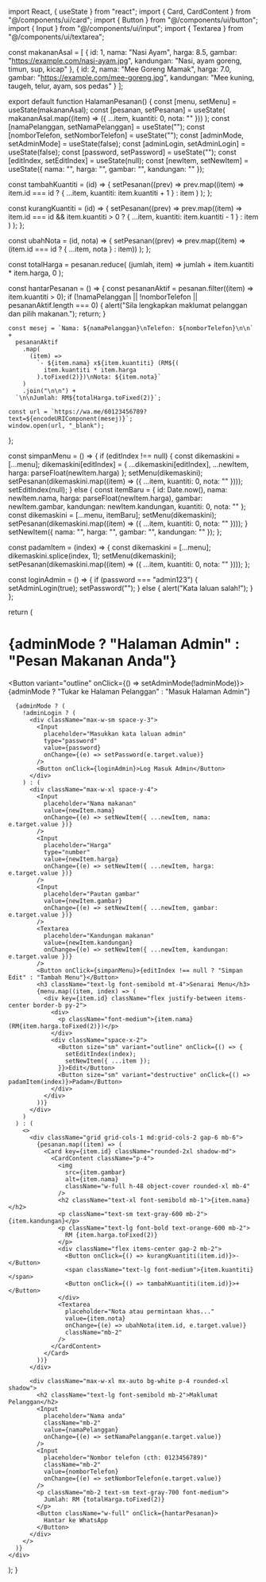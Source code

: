 import React, { useState } from "react";
import { Card, CardContent } from "@/components/ui/card";
import { Button } from "@/components/ui/button";
import { Input } from "@/components/ui/input";
import { Textarea } from "@/components/ui/textarea";

const makananAsal = [
  {
    id: 1,
    nama: "Nasi Ayam",
    harga: 8.5,
    gambar: "https://example.com/nasi-ayam.jpg",
    kandungan: "Nasi, ayam goreng, timun, sup, kicap"
  },
  {
    id: 2,
    nama: "Mee Goreng Mamak",
    harga: 7.0,
    gambar: "https://example.com/mee-goreng.jpg",
    kandungan: "Mee kuning, taugeh, telur, ayam, sos pedas"
  }
];

export default function HalamanPesanan() {
  const [menu, setMenu] = useState(makananAsal);
  const [pesanan, setPesanan] = useState(
    makananAsal.map((item) => ({ ...item, kuantiti: 0, nota: "" }))
  );
  const [namaPelanggan, setNamaPelanggan] = useState("");
  const [nomborTelefon, setNomborTelefon] = useState("");
  const [adminMode, setAdminMode] = useState(false);
  const [adminLogin, setAdminLogin] = useState(false);
  const [password, setPassword] = useState("");
  const [editIndex, setEditIndex] = useState(null);
  const [newItem, setNewItem] = useState({ nama: "", harga: "", gambar: "", kandungan: "" });

  const tambahKuantiti = (id) => {
    setPesanan((prev) =>
      prev.map((item) =>
        item.id === id ? { ...item, kuantiti: item.kuantiti + 1 } : item
      )
    );
  };

  const kurangKuantiti = (id) => {
    setPesanan((prev) =>
      prev.map((item) =>
        item.id === id && item.kuantiti > 0
          ? { ...item, kuantiti: item.kuantiti - 1 }
          : item
      )
    );
  };

  const ubahNota = (id, nota) => {
    setPesanan((prev) =>
      prev.map((item) => (item.id === id ? { ...item, nota } : item))
    );
  };

  const totalHarga = pesanan.reduce(
    (jumlah, item) => jumlah + item.kuantiti * item.harga,
    0
  );

  const hantarPesanan = () => {
    const pesananAktif = pesanan.filter((item) => item.kuantiti > 0);
    if (!namaPelanggan || !nomborTelefon || pesananAktif.length === 0) {
      alert("Sila lengkapkan maklumat pelanggan dan pilih makanan.");
      return;
    }

    const mesej = `Nama: ${namaPelanggan}\nTelefon: ${nomborTelefon}\n\n` +
      pesananAktif
        .map(
          (item) =>
            `- ${item.nama} x${item.kuantiti} (RM${(
              item.kuantiti * item.harga
            ).toFixed(2)})\nNota: ${item.nota}`
        )
        .join("\n\n") +
      `\n\nJumlah: RM${totalHarga.toFixed(2)}`;

    const url = `https://wa.me/60123456789?text=${encodeURIComponent(mesej)}`;
    window.open(url, "_blank");
  };

  const simpanMenu = () => {
    if (editIndex !== null) {
      const dikemaskini = [...menu];
      dikemaskini[editIndex] = {
        ...dikemaskini[editIndex],
        ...newItem,
        harga: parseFloat(newItem.harga)
      };
      setMenu(dikemaskini);
      setPesanan(dikemaskini.map((item) => ({ ...item, kuantiti: 0, nota: "" })));
      setEditIndex(null);
    } else {
      const itemBaru = {
        id: Date.now(),
        nama: newItem.nama,
        harga: parseFloat(newItem.harga),
        gambar: newItem.gambar,
        kandungan: newItem.kandungan,
        kuantiti: 0,
        nota: ""
      };
      const dikemaskini = [...menu, itemBaru];
      setMenu(dikemaskini);
      setPesanan(dikemaskini.map((item) => ({ ...item, kuantiti: 0, nota: "" })));
    }
    setNewItem({ nama: "", harga: "", gambar: "", kandungan: "" });
  };

  const padamItem = (index) => {
    const dikemaskini = [...menu];
    dikemaskini.splice(index, 1);
    setMenu(dikemaskini);
    setPesanan(dikemaskini.map((item) => ({ ...item, kuantiti: 0, nota: "" })));
  };

  const loginAdmin = () => {
    if (password === "admin123") {
      setAdminLogin(true);
      setPassword("");
    } else {
      alert("Kata laluan salah!");
    }
  };

  return (
    <div className="p-6">
      <div className="flex justify-between items-center mb-4">
        <h1 className="text-2xl font-bold">{adminMode ? "Halaman Admin" : "Pesan Makanan Anda"}</h1>
        <Button variant="outline" onClick={() => setAdminMode(!adminMode)}>
          {adminMode ? "Tukar ke Halaman Pelanggan" : "Masuk Halaman Admin"}
        </Button>
      </div>

      {adminMode ? (
        !adminLogin ? (
          <div className="max-w-sm space-y-3">
            <Input
              placeholder="Masukkan kata laluan admin"
              type="password"
              value={password}
              onChange={(e) => setPassword(e.target.value)}
            />
            <Button onClick={loginAdmin}>Log Masuk Admin</Button>
          </div>
        ) : (
          <div className="max-w-xl space-y-4">
            <Input
              placeholder="Nama makanan"
              value={newItem.nama}
              onChange={(e) => setNewItem({ ...newItem, nama: e.target.value })}
            />
            <Input
              placeholder="Harga"
              type="number"
              value={newItem.harga}
              onChange={(e) => setNewItem({ ...newItem, harga: e.target.value })}
            />
            <Input
              placeholder="Pautan gambar"
              value={newItem.gambar}
              onChange={(e) => setNewItem({ ...newItem, gambar: e.target.value })}
            />
            <Textarea
              placeholder="Kandungan makanan"
              value={newItem.kandungan}
              onChange={(e) => setNewItem({ ...newItem, kandungan: e.target.value })}
            />
            <Button onClick={simpanMenu}>{editIndex !== null ? "Simpan Edit" : "Tambah Menu"}</Button>
            <h3 className="text-lg font-semibold mt-4">Senarai Menu</h3>
            {menu.map((item, index) => (
              <div key={item.id} className="flex justify-between items-center border-b py-2">
                <div>
                  <p className="font-medium">{item.nama} (RM{item.harga.toFixed(2)})</p>
                </div>
                <div className="space-x-2">
                  <Button size="sm" variant="outline" onClick={() => {
                    setEditIndex(index);
                    setNewItem({ ...item });
                  }}>Edit</Button>
                  <Button size="sm" variant="destructive" onClick={() => padamItem(index)}>Padam</Button>
                </div>
              </div>
            ))}
          </div>
        )
      ) : (
        <>
          <div className="grid grid-cols-1 md:grid-cols-2 gap-6 mb-6">
            {pesanan.map((item) => (
              <Card key={item.id} className="rounded-2xl shadow-md">
                <CardContent className="p-4">
                  <img
                    src={item.gambar}
                    alt={item.nama}
                    className="w-full h-48 object-cover rounded-xl mb-4"
                  />
                  <h2 className="text-xl font-semibold mb-1">{item.nama}</h2>
                  <p className="text-sm text-gray-600 mb-2">{item.kandungan}</p>
                  <p className="text-lg font-bold text-orange-600 mb-2">
                    RM {item.harga.toFixed(2)}
                  </p>
                  <div className="flex items-center gap-2 mb-2">
                    <Button onClick={() => kurangKuantiti(item.id)}>-</Button>
                    <span className="text-lg font-medium">{item.kuantiti}</span>
                    <Button onClick={() => tambahKuantiti(item.id)}>+</Button>
                  </div>
                  <Textarea
                    placeholder="Nota atau permintaan khas..."
                    value={item.nota}
                    onChange={(e) => ubahNota(item.id, e.target.value)}
                    className="mb-2"
                  />
                </CardContent>
              </Card>
            ))}
          </div>

          <div className="max-w-xl mx-auto bg-white p-4 rounded-xl shadow">
            <h2 className="text-lg font-semibold mb-2">Maklumat Pelanggan</h2>
            <Input
              placeholder="Nama anda"
              className="mb-2"
              value={namaPelanggan}
              onChange={(e) => setNamaPelanggan(e.target.value)}
            />
            <Input
              placeholder="Nombor telefon (cth: 0123456789)"
              className="mb-2"
              value={nomborTelefon}
              onChange={(e) => setNomborTelefon(e.target.value)}
            />
            <p className="mb-2 text-sm text-gray-700 font-medium">
              Jumlah: RM {totalHarga.toFixed(2)}
            </p>
            <Button className="w-full" onClick={hantarPesanan}>
              Hantar ke WhatsApp
            </Button>
          </div>
        </>
      )}
    </div>
  );
}
